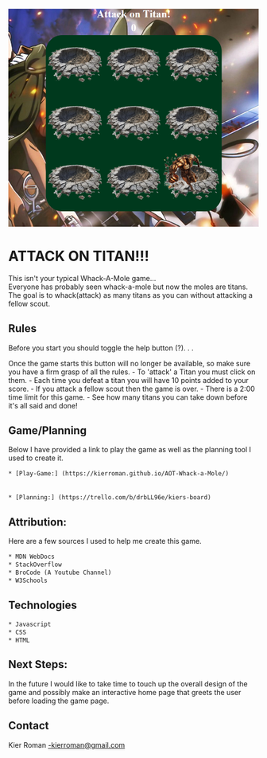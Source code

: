 ![alt text](AOT-Whack-A-Mole.png)
# ATTACK ON TITAN!!!

This isn't your typical Whack-A-Mole game... <br>
Everyone has probably seen whack-a-mole but now the moles are titans. The goal is to whack(attack) as many titans as you can without attacking a fellow scout.

## Rules
Before you start you should toggle the help button (?). . .  


Once the game starts this button will no longer be available, so make sure you have a firm grasp of all the rules.
    - To 'attack' a Titan you must click on them.
    - Each time you defeat a titan you will have 10 points added to your score.
    - If you attack a fellow scout then the game is over.
    - There is a 2:00 time limit for this game.
    - See how many titans you can take down before it's all said and done!


## Game/Planning 
Below I have provided a link to play the game as well as the planning tool I used to create it.  


    * [Play-Game:] (https://kierroman.github.io/AOT-Whack-a-Mole/) 


    * [Planning:] (https://trello.com/b/drbLL96e/kiers-board)


## Attribution:
 Here are a few sources I used to help me create this game.

    * MDN WebDocs
    * StackOverflow
    * BroCode (A Youtube Channel)
    * W3Schools

## Technologies
    * Javascript
    * CSS
    * HTML

## Next Steps: 
In the future I would like to take time to touch up the overall design of the game and possibly make an interactive home page that greets the user before loading the game page.

## Contact

Kier Roman -kierroman@gmail.com